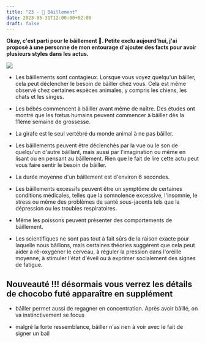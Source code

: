 ```yaml
---
title: "23 - 🥱 Bâillement"
date: 2023-05-31T12:00:00+02:00
draft: false
---
```


**Okay, c'est parti pour le bâillement 🥱. Petite exclu aujourd'hui, j'ai proposé à une personne de mon entourage d'ajouter des facts pour avoir plusieurs styles dans les actus.**

![](https://imagesvc.meredithcorp.io/v3/mm/image?url=https%3A%2F%2Fstatic.onecms.io%2Fwp-content%2Fuploads%2Fsites%2F47%2F2020%2F07%2F20%2Fyawning-cat-1082062650-2000.jpg)

- Les bâillements sont contagieux. Lorsque vous voyez quelqu'un bâiller, cela peut déclencher le besoin de bâiller chez vous. Cela est même observé chez certaines espèces animales, y compris les chiens, les chats et les singes.

- Les bébés commencent à bâiller avant même de naître. Des études ont montré que les fœtus humains peuvent commencer à bâiller dès la 11ème semaine de grossesse.

- La girafe est le seul vertébré du monde animal à ne pas bâiller.

- Les bâillements peuvent être déclenchés par la vue ou le son de quelqu'un d'autre bâillant, mais aussi par l'imagination ou même en lisant ou en pensant au bâillement. Rien que le fait de lire cette actu peut vous faire sentir le besoin de bâiller.

- La durée moyenne d'un bâillement est d'environ 6 secondes.

- Les bâillements excessifs peuvent être un symptôme de certaines conditions médicales, telles que la somnolence excessive, l'insomnie, le stress ou même des problèmes de santé sous-jacents tels que la dépression ou les troubles respiratoires.

- Même les poissons peuvent présenter des comportements de bâillement.

- Les scientifiques ne sont pas tout à fait sûrs de la raison exacte pour laquelle nous bâillons, mais certaines théories suggèrent que cela peut aider à ré-oxygéner le cerveau, à réguler la pression dans l'oreille moyenne, à stimuler l'état d'éveil ou à exprimer socialement des signes de fatigue.

## Nouveauté !!! désormais vous verrez les détails de chocobo futé apparaître en supplément

- bâiller permet aussi de regagner en concentration. Après avoir bâillé, on va instinctivement se focus  
  
- malgré la forte ressemblance, bâiller n'as rien à voir avec le fait de signer un bail
